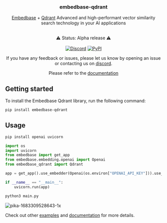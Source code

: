
<div align="center">
    <h3 align="center">embedbase-qdrant</h3>
    <p align="center">
        <p align="center">
            <a href="https://github.com/different-ai/embedbase">Embedbase</a> + <a href="https://qdrant.tech">Qdrant</a>
            Advanced and high-performant vector similarity search technology in your AI applications 
        </p>
    </p>
    <br>
    ⚠️ Status: Alpha release ⚠️
    <br>
    <br>
    <a href="https://discord.gg/pMNeuGrDky"><img alt="Discord" src="https://img.shields.io/discord/ 1066022656845025310?color=black&style=for-the-badge"></a>
    <a href="https://badge.fury.io/py/embedbase-qdrant"><img alt="PyPI" src="https://img.shields.io/pypi/v/embedbase-qdrant?color=black&style=for-the-badge"></a>
    <br>
    <div align="center">
        <p align="center">
            If you have any feedback or issues, please let us know by opening an issue or contacting us on <a href="https://discord.gg/pMNeuGrDky">discord</a>.
        </p>
        <p align="center">
            Please refer to the <a href="https://docs.embedbase.xyz/sdk">documentation</a>
        </p>
    </div>

</div>


## Getting started

To install the Embedbase Qdrant library, run the following command:

```bash
pip install embedbase-qdrant
```

## Usage

```bash
pip install openai uvicorn
```

```python
import os
import uvicorn
from embedbase import get_app
from embedbase.embedding.openai import Openai
from embedbase_qdrant import Qdrant

app = get_app().use_embedder(Openai(os.environ["OPENAI_API_KEY"])).use_db(Qdrant()).run()

if __name__ == "__main__":
    uvicorn.run(app)
```

```bash
python3 main.py
```

![pika-1683309528643-1x](https://user-images.githubusercontent.com/25003283/236533294-3cd481ac-6437-47b6-ae58-d5a9a6e0e4bf.png)

Check out other [examples](./examples/main.py) and [documentation](https://docs.embedbase.xyz/sdk) for more details.

